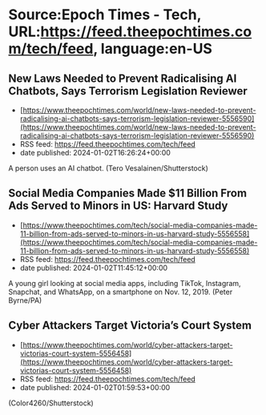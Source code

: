 # Source:Epoch Times - Tech, URL:https://feed.theepochtimes.com/tech/feed, language:en-US

## New Laws Needed to Prevent Radicalising AI Chatbots, Says Terrorism Legislation Reviewer
 - [https://www.theepochtimes.com/world/new-laws-needed-to-prevent-radicalising-ai-chatbots-says-terrorism-legislation-reviewer-5556590](https://www.theepochtimes.com/world/new-laws-needed-to-prevent-radicalising-ai-chatbots-says-terrorism-legislation-reviewer-5556590)
 - RSS feed: https://feed.theepochtimes.com/tech/feed
 - date published: 2024-01-02T16:26:24+00:00

A person uses an AI chatbot. (Tero Vesalainen/Shutterstock)

## Social Media Companies Made $11 Billion From Ads Served to Minors in US: Harvard Study
 - [https://www.theepochtimes.com/tech/social-media-companies-made-11-billion-from-ads-served-to-minors-in-us-harvard-study-5556558](https://www.theepochtimes.com/tech/social-media-companies-made-11-billion-from-ads-served-to-minors-in-us-harvard-study-5556558)
 - RSS feed: https://feed.theepochtimes.com/tech/feed
 - date published: 2024-01-02T11:45:12+00:00

A young girl looking at social media apps, including TikTok, Instagram, Snapchat, and WhatsApp, on a smartphone on Nov. 12, 2019. (Peter Byrne/PA)

## Cyber Attackers Target Victoria’s Court System
 - [https://www.theepochtimes.com/world/cyber-attackers-target-victorias-court-system-5556458](https://www.theepochtimes.com/world/cyber-attackers-target-victorias-court-system-5556458)
 - RSS feed: https://feed.theepochtimes.com/tech/feed
 - date published: 2024-01-02T01:59:53+00:00

(Color4260/Shutterstock)

